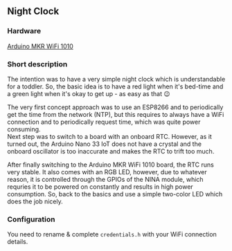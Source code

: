 ## Night Clock

### Hardware
[Arduino MKR WiFi 1010](https://store.arduino.cc/en-at/collections/iot-cloud-compatible/products/arduino-mkr-wifi-1010)

### Short description

The intention was to have a very simple night clock which is understandable for a toddler. So, the basic idea is to have a red light when it's bed-time and a green light when it's okay to get up - as easy as that 😉

The very first concept approach was to use an ESP8266 and to periodically get the time from the network (NTP), but this requires to always have a WiFi connection and to periodically request time, which was quite power consuming.<br/>
Next step was to switch to a board with an onboard RTC. However, as it turned out, the Arduino Nano 33 IoT does not have a crystal and the onboard oscillator is too inaccurate and makes the RTC to trift too much.

After finally switching to the Arduino MKR WiFi 1010 board, the RTC runs very stable. It also comes with an RGB LED, however, due to whatever reason, it is controlled through the GPIOs of the NINA module, which requries it to be powered on constantly and results in high power consumption. So, back to the basics and use a simple two-color LED which does the job nicely.

### Configuration

You need to rename & complete `credentials.h` with your WiFi connection details.